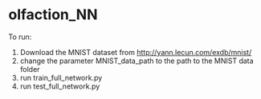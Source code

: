 # olfaction_NN

To run:

1) Download the MNIST dataset from http://yann.lecun.com/exdb/mnist/
2) change the parameter MNIST_data_path to the path to the MNIST data folder
3) run train_full_network.py
4) run test_full_network.py
